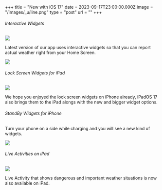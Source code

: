 +++
title = "New with iOS 17"
date = 2023-09-17T23:00:00.000Z
image = "/images/_u/line.png"
type = "post"
url = ""
+++

###### Interactive Widgets

![](/images/_u/i_w2.jpeg)

Latest version of our app uses interactive widgets so that you can report actual weather right from your Home Screen.

![](/images/1_/1_w_sset_srise-min.png)

###### Lock Screen Widgets for iPad

![](/images/_u/ipad_rect2.jpg)

We hope you enjoyed the lock screen widgets on iPhone already, iPadOS 17 also brings them to the iPad alongs with the new and bigger widget options.

###### StandBy Widgets for iPhone

Turn your phone on a side while charging and you will see a new kind of widgets.

![](/images/_u/standby.png)

###### Live Activities on iPad

![](/images/_u/la.jpg)

Live Activity that shows dangerous and important weather situations is now also available on iPad.
